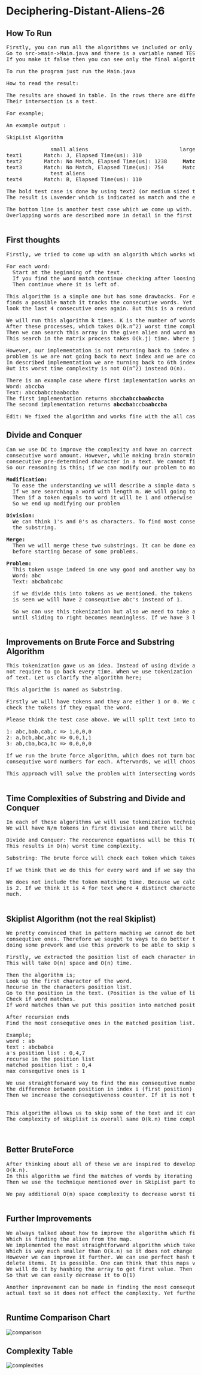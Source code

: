 
# Deciphering-Distant-Aliens-26

## How To Run

<pre>
Firstly, you can run all the algorithms we included or only the algorithm we decided to be best.
Go to src->main->Main.java and there is a variable named TEST_ALL_ALGORITHMS, if you make its value true you can see the results of all algorithms.
If you make it false then you can see only the final algorithms result.

To run the program just run the Main.java

How to read the result:

The results are showed in table. In the rows there are different texts or sentences. In the columns there are different aliens.
Their intersection is a test.

For example;

An example output :

SkipList Algorithm

	          small aliens				               large aliens
text1	    Match: J, Elapsed Time(us): 310                 Match: No Match, Elapsed Time(us): 319
text2	    Match: No Match, Elapsed Time(us): 1238	    <b>Match: Lavender, Elapsed Time(us): 2189</b>
text3	    Match: No Match, Elapsed Time(us): 754	    Match: Albus, Elapsed Time(us): 2184
	          test aliens
text4	    Match: B, Elapsed Time(us): 110	

The bold test case is done by using text2 (or medium sized text, text1 is smallest one and text3 is biggest) and by using large aliens.
The result is Lavender which is indicated as match and the elapsed time in microseconds is given as 2189.

The bottom line is another test case which we come up with. This test case is used to check if algorithm works in overlapping words.
Overlapping words are described more in detail in the first thoughts section.

</pre>

## First thoughts

<pre>
Firstly, we tried to come up with an algorith which works without bothering about complexity. Then we thought a brute force algorithm. This algorithm works like below;

For each word:
  Start at the beginning of the text.
  If you find the word match continue checking after loosing consecutiveness and update the max number of consecutive word find.
  Then continue where it is left of.

This algorithm is a simple one but has some drawbacks. For example at index 5 we have 5 consecutive 3 character words. So algorithm looks till 5th index after it
finds a possible match it tracks the consecutive words. Yet it turns back to 6th index. So when it continues it will find another match at 8th index and it will 
look the last 4 consecutive ones again. But this is a redundancy and it may cause worst time complexity of O(n^2). Where n is the lenght of the text.

We will run this algorithm k times. K is the number of words. 
After these processes, which takes O(k.n^2) worst time complexity, we will have and array which stores maximum consecutive word amounts in the given text.
Then we can search this array in the given alien and word matrix and find the alien.
This search in the matrix process takes O(k.j) time. Where j is the number of aliens.

However, our implementation is not returning back to index after finding consecutive ones. When we first implemented it, we did not realize the problem. The
problem is we are not going back to next index and we are continuing the index after consecutive words. To clarify the situation think the example at the top. 
In described implementation we are turning back to 6th index. But in our implementation we are continuing with index 20. This later implementation is not correct.
But its worst time complexity is not O(n^2) instead O(n).

There is an example case where first implementation works and second not.
Word: abccba
Text: abccbabccbaabccba
The first implementation returns abccb<b>abccbaabccba</b>
The second implementation returns <b>abccba</b>bccba<b>abccba</b>

Edit: We fixed the algorithm and works fine with the all cases.
</pre>

## Divide and Conquer

<pre>
Can we use DC to improve the complexity and have an correct solution? We could not figure out how to divide the text meaningfully, merge it and get the most
consecutive word amount. However, while making brain storming we figured out how to solve a similiar problem with DC. The similiar problem is finding the most
consecutive pre-determined character in a text. We cannot find consecutive words, yet find characters using DC. 
So our reasoning is this; if we can modify our problem to more simpler one and solve it by DC, we may improve the complexity.

<b>Modification:</b>
  To ease the understanding we will describe a simple data structure, however it can also be mimicked by index manipulations.
  If we are searching a word with length m. We will going to divide the text into parts with length m. So we will have n/m parts. Call this parts as tokens.
  Then if a token equals to word it will be 1 and otherwise 0.
  So we end up modifying our problem 
  
<b>Division:</b>
  We can think 1's and 0's as characters. To find most consequtive 1's we can divide the text in the middle into two subtexts. Until we have one character left in
  the substring.
  
<b>Merge:</b>
  Then we will merge these two substrings. It can be done easily with O(1) worst time complexity. Yet we won't get into its details because we abondened this idea
  before starting becase of some problems. 

<b>Problem:</b>
  This token usage indeed in one way good and another way bad. Firstly, we cannot just skip characters because we can skip words. For example;
  Word: abc
  Text: abcbabcabc
  
  if we divide this into tokens as we mentioned. the tokens will be abc,bab,cab,c however if we divide the tokens starting from 1 left such as a,bcb,abc,abc as it 
  is seen we will have 2 consequtive abc's instead of 1. 
  
  So we can use this tokenization but also we need to take account these problems. To solve that, we can create more tokens starting from 1 character each turn
  until sliding to right becomes meaningless. If we have 3 length word after sliding to right 3 times, we will have same tokens so there is no need for that.
  
</pre>

## Improvements on Brute Force and Substring Algorithm

<pre>
This tokenization gave us an idea. Instead of using divide and conquer we can adapt tokenization to brute force. As we mentioned brute force is fast when it does 
not require to go back every time. When we use tokenization we can use this property of brute force. Because the side cases will be handled in different partitions
of text. Let us clarify the algorithm here; 

This algorithm is named as Substring.

Firstly we will have tokens and they are either 1 or 0. We can do this while running algorithm or before. This won't change much because in either case we need to 
check the tokens if they equal the word.

Please think the test case above. We will split text into tokens and each time we split the text again by sliding the start point 1 character right until reaching the word size which is 3.

1: abc,bab,cab,c => 1,0,0,0
2: a,bcb,abc,abc => 0,0,1,1
3: ab,cba,bca,bc => 0,0,0,0

If we run the brute force algorithm, which does not turn back while searching as it is mentioned above, in each these cases, then we will get the maximum
consequtive word numbers for each. Afterwards, we will choose the biggest one. 

This approach will solve the problem with intersecting words and problem with tokens.
  
</pre>

## Time Complexities of Substring and Divide and Conquer

<pre>
In each of these algorithms we will use tokenization technique. Yet finding the most consequtive ones in these tokens is different. 
We will have N/m tokens in first division and there will be m divisions so that we will have n tokens at total. N is length of text and m is length of word.

Divide and Conquer: The reccurence equations will be this T(n) = 2T(n/2) + O(1) where n is the total number of tokens which also equals to N.
This results in O(n) worst time complexity. 

Substring: The brute force will check each token which takes O(1) and there is O(n) tokens so it also has O(n) complexity.

If we think that we do this for every word and if we say that we have k number of words then the worst case time complexity is O(k.n).

We does not include the token matching time. Because we calculated that if there were 2 distinct characters instead of 4, then the expected comparisons per token
is 2. If we think it is 4 for text where 4 distinct characters used. The complexity will be multiplied with 4 which is constant and does not effect the complexity
much.
  
</pre>
  
## Skiplist Algorithm (not the real Skiplist)

<pre>
We pretty convinced that in pattern maching we cannot do better than O(n). However, we are not trying to find all the matches, we just wanted to find most
consequtive ones. Therefore we sought to ways to do better than O(k.n) in total. Skiplist algorithm inspired us to develop this algorithm. The idea here is 
doing some prework and use this prework to be able to skip some part of the text.

Firstly, we extracted the position list of each character in the text. This position list stores the positions of the character. 
This will take O(n) space and O(n) time. 

Then the algorithm is;
Look up the first character of the word.
Recurse in the characters position list.
Go to the position in the text. (Position is the value of list.)
Check if word matches.
If word matches than we put this position into matched position list

After recursion ends 
Find the most consequtive ones in the matched position list.

Example;
word : ab
text : abcbabca
a's position list : 0,4,7
recurse in the position list
matched position list : 0,4
max consequtive ones is 1

We use straightforward way to find the max consequtive number from position list. We first look the first position and check if 
the difference between position in index i (first position) and position in index i+1 is same with the lenght of word. 
Then we increase the consequtiveness counter. If it is not the same then we reset the counter. We do this in for loop.


This algorithm allows us to skip some of the text and it can be seen in the test runs. Yet it is not satisfying. 
The complexity of skiplist is overall same O(k.n) time complexity with extra O(n) space complexity. 

  
</pre>


## Better BruteForce

<pre>
After thinking about all of these we are inspired to develop more efficient bruteforce algorithm where we decrease the worst time complexity to
O(k.n).
In this algorithm we find the matches of words by iterating over the text one character by one and when we find the match, we store its position (index) into an array.
Then we use the technique mentioned over in SkipList part to find the max consequtive number of occurences.

We pay additional O(n) space complexity to decrease worst time complexity and it works slightly better than Substring algorithm.
  
</pre>

## Further Improvements
<pre>
We always talked about how to improve the algorithm which find the most consequtive words. Yet there is another part of the problem.
Which is finding the alien from the map.
We implemented the most straightforward algorithm which takes O(j.k) where j is the number of aliens and k is the number of words.
Which is way much smaller than O(k.n) so it does not change the resulting time complexity.
However we can improve it further. We can use perfect hash tables. Because we first read the aliens from the cvs and do not insert or 
delete items. It is possible. One can think that this maps value is an array with numbers but we can manipulate them and have a integer value map. 
We will do it by hashing the array to get first value. Then hashing again to find the position.
So that we can easily decrease it to O(1)

Another improvement can be made in finding the most consequtive sequence of word amounts from the position list. In average, this list is very small compared to 
actual text so it does not effect the complexity. Yet further optimizations may help improving the runtimes in final bruteforce algorithm and skiplist algorithm.

</pre>

## Runtime Comparison Chart
![comparison](https://user-images.githubusercontent.com/81180218/120789843-ccd1ab00-c53a-11eb-9b32-0b087dce8829.png)

## Complexity Table
![complexities](https://user-images.githubusercontent.com/81180218/120790095-26d27080-c53b-11eb-8a42-baab51a43f9b.png)


  
